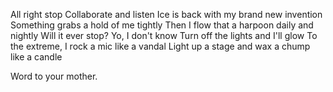 All right stop
Collaborate and listen
Ice is back with my brand new invention
Something grabs a hold of me tightly
Then I flow that a harpoon daily and nightly
Will it ever stop?
Yo, I don't know
Turn off the lights and I'll glow
To the extreme, I rock a mic like a vandal
Light up a stage and wax a chump like a candle

Word to your mother.